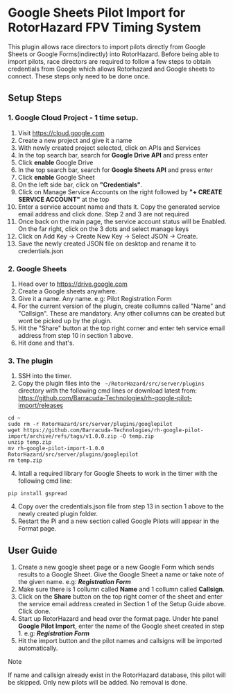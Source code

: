 # Google Sheets Pilot Import for RotorHazard FPV Timing System
This plugin allows race directors to import pilots directly from Google Sheets or Google Forms(indirectly) into RotorHazard. Before being able to import pilots, race directors are required to follow a few steps to obtain credentials from Google which allows Rotorhazard and Google sheets to connect. These steps only need to be done once.

## Setup Steps
### 1. Google Cloud Project - 1 time setup.
1. Visit https://cloud.google.com
2. Create a new project and give it a name
3. With newly created project selected, click on APIs and Services
4. In the top search bar, search for **Google Drive API** and press enter
5. Click **enable** Google Drive
6. In the top search bar, search for **Google Sheets API** and press enter
7. Click **enable** Google Sheet
8. On the left side bar, click on **"Credentials"**.
9. Click on Manage Service Accounts on the right followed by **"+ CREATE SERVICE ACCOUNT"** at the top
10. Enter a service account name and thats it. Copy the generated service email address and click done. Step 2 and 3 are not required
11. Once back on the main page, the service account status will be Enabled. On the far right, click on the 3 dots and select manage keys
12. Click on Add Key -> Create New Key -> Select JSON -> Create.
13. Save the newly created JSON file on desktop and rename it to credentials.json

### 2. Google Sheets
1. Head over to https://drive.google.com
2. Create a Google sheets anywhere.
3. Give it a name. Any name. e.g: Pilot Registration Form
4. For the current version of the plugin, create collumns called "Name" and "Callsign". These are mandatory. Any other collumns can be created but wont be picked up by the plugin.
5. Hit the "Share" button at the top right corner and enter teh service email address from step 10 in section 1 above.
6. Hit done and that's.

### 3. The plugin
1. SSH into the timer.
2. Copy the plugin files into the ``` ~/RotorHazard/src/server/plugins``` directory with the following cmd lines or download latest from: https://github.com/Barracuda-Technologies/rh-google-pilot-import/releases
```
cd ~
sudo rm -r RotorHazard/src/server/plugins/googlepilot
wget https://github.com/Barracuda-Technologies/rh-google-pilot-import/archive/refs/tags/v1.0.0.zip -O temp.zip
unzip temp.zip
mv rh-google-pilot-import-1.0.0 RotorHazard/src/server/plugins/googlepilot
rm temp.zip
```
4. Intall a required library for Google Sheets to work in the timer with the following cmd line:
```
pip install gspread
```
4. Copy over the credentials.json file from step 13 in section 1 above to the newly created plugin folder.
5. Restart the Pi and a new section called Google Pilots will appear in the Format page. 

## User Guide
1. Create a new google sheet page or a new Google Form which sends results to a Google Sheet. Give the Google Sheet a name or take note of the given name. e.g: ***Registration Form***
2. Make sure there is 1 collumn called **Name** and 1 collumn called **Callsign**.
3. Click on the **Share** button on the top right corner of the sheet and enter the service email address created in Section 1 of the Setup Guide above. Click done.
4. Start up RotorHazard and head over the format page. Under hte panel **Google Pilot Import**, enter the name of the Google sheet created in step 1. e.g: ***Registration Form***
5. Hit the import button and the pilot names and callsigns will be imported automatically.

> [!NOTE]
> If name and callsign already exist in the RotorHazard database, this pilot will be skipped. Only new pilots will be added. No removal is done. 
